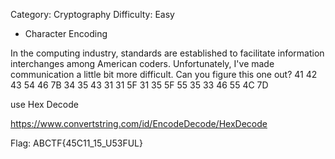 Category: Cryptography
Difficulty: Easy


- Character Encoding

In the computing industry, standards are established to facilitate information interchanges among American coders. Unfortunately, I've made communication a little bit more difficult. Can you figure this one out? 41 42 43 54 46 7B 34 35 43 31 31 5F 31 35 5F 55 35 33 46 55 4C 7D

use Hex Decode

<https://www.convertstring.com/id/EncodeDecode/HexDecode>

Flag: ABCTF{45C11_15_U53FUL}
